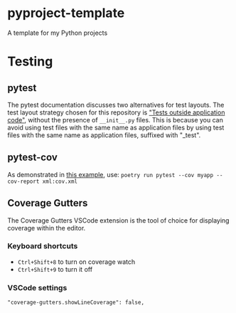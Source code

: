 # pyproject-template

A template for my Python projects

# Testing

## pytest

The pytest documentation discusses two alternatives for test layouts. The test layout strategy chosen for this repository is ["Tests outside application code"](https://docs.pytest.org/en/6.2.x/goodpractices.html#tests-outside-application-code), without the presence of `__init__.py` files. This is because you can avoid using test files with the same name as application files by using test files with the same name as application files, suffixed with "_test".

## pytest-cov

As demonstrated in [this example](https://github.com/ryanluker/vscode-coverage-gutters/tree/94abefc02fe0df1505ca6d5a33e65bc2b949a507/example/python), use:
`poetry run pytest --cov myapp --cov-report xml:cov.xml`

## Coverage Gutters

The Coverage Gutters VSCode extension is the tool of choice for displaying coverage within the editor.

### Keyboard shortcuts
* `Ctrl+Shift+8` to turn on coverage watch
* `Ctrl+Shift+9` to turn it off

### VSCode settings
`"coverage-gutters.showLineCoverage": false,`
